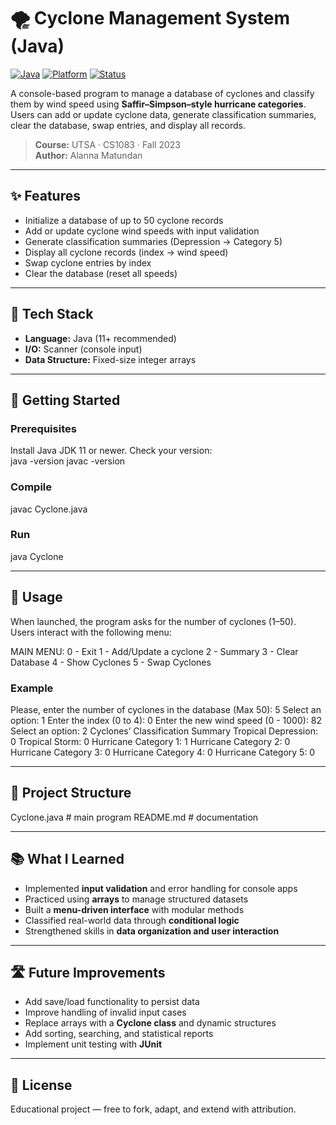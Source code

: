 # 🌪️ Cyclone Management System (Java)

[![Java](https://img.shields.io/badge/Java-11+-red.svg)](https://www.java.com/)
[![Platform](https://img.shields.io/badge/Platform-Console-blue.svg)]()
[![Status](https://img.shields.io/badge/Status-Completed-brightgreen.svg)]()

A console-based program to manage a database of cyclones and classify them by wind speed using **Saffir–Simpson–style hurricane categories**.  
Users can add or update cyclone data, generate classification summaries, clear the database, swap entries, and display all records.  

> **Course:** UTSA · CS1083 · Fall 2023  
> **Author:** Alanna Matundan  

---

## ✨ Features
- Initialize a database of up to 50 cyclone records  
- Add or update cyclone wind speeds with input validation  
- Generate classification summaries (Depression → Category 5)  
- Display all cyclone records (index → wind speed)  
- Swap cyclone entries by index  
- Clear the database (reset all speeds)  

---

## 🧰 Tech Stack
- **Language:** Java (11+ recommended)  
- **I/O:** Scanner (console input)  
- **Data Structure:** Fixed-size integer arrays  

---

## 🚀 Getting Started
### Prerequisites
Install Java JDK 11 or newer. Check your version:  
java -version
javac -version

### Compile
javac Cyclone.java

### Run
java Cyclone

---

## 📖 Usage
When launched, the program asks for the number of cyclones (1–50).  
Users interact with the following menu:  

MAIN MENU:
0 - Exit
1 - Add/Update a cyclone
2 - Summary
3 - Clear Database
4 - Show Cyclones
5 - Swap Cyclones

### Example
Please, enter the number of cyclones in the database (Max 50): 5
Select an option: 1
Enter the index (0 to 4): 0
Enter the new wind speed (0 - 1000): 82
Select an option: 2
Cyclones’ Classification Summary
Tropical Depression: 0
Tropical Storm: 0
Hurricane Category 1: 1
Hurricane Category 2: 0
Hurricane Category 3: 0
Hurricane Category 4: 0
Hurricane Category 5: 0

---

## 🧱 Project Structure
Cyclone.java # main program
README.md # documentation


---

## 📚 What I Learned
- Implemented **input validation** and error handling for console apps  
- Practiced using **arrays** to manage structured datasets  
- Built a **menu-driven interface** with modular methods  
- Classified real-world data through **conditional logic**  
- Strengthened skills in **data organization and user interaction**  

---

## 🛣️ Future Improvements
- Add save/load functionality to persist data  
- Improve handling of invalid input cases  
- Replace arrays with a **Cyclone class** and dynamic structures  
- Add sorting, searching, and statistical reports  
- Implement unit testing with **JUnit**  

---

## 📜 License
Educational project — free to fork, adapt, and extend with attribution. 
